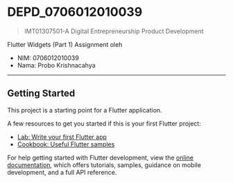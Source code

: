 # DEPD_0706012010039

> IMT01307501-A Digital Entrepreneurship Product Development

Flutter Widgets (Part 1) Assignment oleh
- NIM: 0706012010039
- Nama: Probo Krishnacahya

---

## Getting Started

This project is a starting point for a Flutter application.

A few resources to get you started if this is your first Flutter project:

- [Lab: Write your first Flutter app](https://docs.flutter.dev/get-started/codelab)
- [Cookbook: Useful Flutter samples](https://docs.flutter.dev/cookbook)

For help getting started with Flutter development, view the
[online documentation](https://docs.flutter.dev/), which offers tutorials,
samples, guidance on mobile development, and a full API reference.
